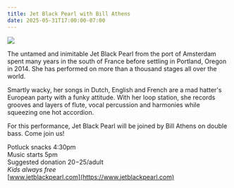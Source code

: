 ```yaml
---
title: Jet Black Pearl with Bill Athens
date: 2025-05-31T17:00:00-07:00
---
```


![](https://s3.us-west-2.amazonaws.com/stickyplum.com/2025-05-31_Jet_Black_Pearl.jpg)

The untamed and inimitable Jet Black Pearl from the port of Amsterdam spent many years in the south of France before settling in Portland, Oregon in 2014. She has performed on more than a thousand stages all over the world.

Smartly wacky, her songs in Dutch, English and French are a mad hatter's European party with a funky attitude. With her loop station, she records grooves and layers of flute, vocal percussion and harmonies while squeezing one hot accordion.

For this performance, Jet Black Pearl will be joined by Bill Athens on double bass. Come join us!

Potluck snacks 4:30pm  
Music starts 5pm  
Suggested donation $20-$25/adult  
_Kids always free_  
[www.jetblackpearl.com](https://www.jetblackpearl.com)
